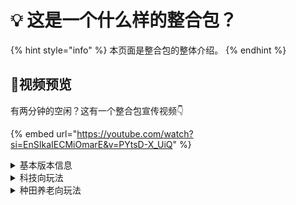 # 💡 这是一个什么样的整合包？

{% hint style="info" %}
本页面是整合包的整体介绍。
{% endhint %}

## 👀视频预览

有两分钟的空闲？这有一个整合包宣传视频👇



{% embed url="https://youtube.com/watch?si=EnSIkaIECMiOmarE&v=PYtsD-X_UiQ" %}

<details>

<summary>基本版本信息</summary>

minecraft版本：1.18.2

模组端：forge-40.1.60

服务器配置需求：2H4G-20Mb - 5人左右

客户端配置需求：

* CPU ：i3-9100 以上
* 显卡 ：GTX1650以上（光影），MX250以上（无光影）
* 内存 ：8G以上
* 硬盘占用 ：2G

</details>

<details>

<summary>科技向玩法</summary>

### 原版生电

**carpet支持**：由于很多生电玩家依赖fabric的carpet，但是本整合包是forge端，因此添加了Carpet Forge移植版，玩家也可以正常在服务器中使用carpet的指令。

### 机械动力

本整合包的核心科技模组，机械动力不同于其他的科技模组，由于其蒸汽朋克的题材，相较于其他科技模组更加贴合原版，同时机械动力有很多非常精美的动画，流水线等设计，在高效生产的同时也兼具美观性。此外本整合包还安装了针对机械动力飞轮渲染的优化MOD。

</details>

<details>

<summary>种田养老向玩法</summary>

### 农夫乐事

### 静谧四季

### 各种食物mod

### **CFM家具**

</details>

##

###

###
